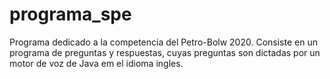 # programa_spe

Programa dedicado a la competencia del Petro-Bolw 2020. Consiste en un programa de preguntas y respuestas, cuyas preguntas son dictadas por un motor de voz de Java em el idioma ingles.

